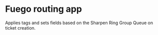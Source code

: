 # Fuego routing app

Applies tags and sets fields based on the Sharpen Ring Group Queue on ticket creation. 